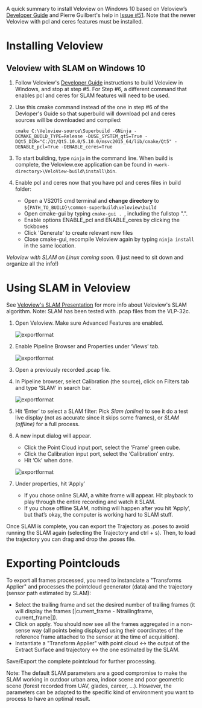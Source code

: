 
A quick summary to install Veloview on Windows 10 based on Veloview’s [Developer Guide](https://github.com/Kitware/VeloView/blob/master/Documentation/VeloView_Developer_Guide.md#superbuild-overview) and Pierre Guilbert's help in [Issue #51](https://github.com/Kitware/VeloView/issues/51). Note that the newer Veloview with pcl and ceres features must be installed.

# Installing Veloview

## Veloview with SLAM on Windows 10
1. Follow Veloview's [Developer Guide](https://github.com/Kitware/VeloView/blob/master/Documentation/VeloView_Developer_Guide.md#superbuild-overview) instructions to build Veloview in Windows, and stop at step #5. For Step #6, a different command that enables pcl and ceres for SLAM features will need to be used.

2. Use this cmake command instead of the one in step #6 of the Devloper's Guide so that superbuild will download pcl and ceres sources will be downloaded and compiled:
    ```
    cmake C:\Veloview-source\Superbuild -GNinja -DCMAKE_BUILD_TYPE=Release -DUSE_SYSTEM_qt5=True -DQt5_DIR="C:/Qt/Qt5.10.0/5.10.0/msvc2015_64/lib/cmake/Qt5" -DENABLE_pcl=True -DENABLE_ceres=True
     ```

3. To start building, type `ninja` in the command line. When build is complete, the Veloview.exe application can be found in `<work-directory>\VeloView-build\install\bin`. 

4. Enable pcl and ceres now that you have pcl and ceres files in build folder:
   - Open a VS2015 cmd terminal and **change directory** to `${PATH_TO_BUILD}\common-superbuild\veloview\build`
   - Open cmake-gui by typing `cmake-gui . `, including the fullstop ".".
   - Enable options ENABLE_pcl and ENABLE_ceres by clicking the tickboxes
   - Click 'Generate' to create relevant new files
   - Close cmake-gui, recompile Veloview again by typing `ninja install` in the same location.

*Veloview with SLAM on Linux coming soon.*
(I just need to sit down and organize all the info!)


# Using SLAM in Veloview
See [Veloview's SLAM Presentation](https://github.com/etanx/VeloView/blob/master/Documentation/slam_presentation.docx) for more info about Veloview's SLAM algorithm. Note: SLAM has been tested with .pcap files from the VLP-32c.

1. Open Veloview. Make sure Advanced Features are enabled.

    ![exportformat](https://user-images.githubusercontent.com/22595013/60025272-9544fd80-9699-11e9-8901-e12dc0662b3d.png)

2. Enable Pipeline Browser and Properties under ‘Views’ tab. 

    ![exportformat](https://user-images.githubusercontent.com/22595013/60025310-a857cd80-9699-11e9-848e-f147fcee74f9.png)

3. Open a previously recorded .pcap file.

4. In Pipeline browser, select Calibration (the source), click on Filters tab and type ‘SLAM’ in search bar.

    ![exportformat](https://user-images.githubusercontent.com/22595013/56412530-d1687600-6284-11e9-9ec0-8731ff9f9ab6.png)

5. Hit ‘Enter’ to select a SLAM filter: Pick *Slam (online)* to see it do a test live display (not as accurate since it skips some frames), or *SLAM (offline)* for a full process.

6. A new input dialog will appear. 
   - Click the Point Cloud input port, select the ‘Frame’ green cube. 
   - Click the Calibration input port, select the ‘Calibration’ entry. 
   - Hit ‘Ok’ when done.
 
    ![exportformat](https://user-images.githubusercontent.com/22595013/56412718-64091500-6285-11e9-9de3-10b8f17e1434.png)

7. Under properties, hit ‘Apply’
   - If you chose online SLAM, a white frame will appear. Hit playback to play through the entire recording and watch it SLAM.
   - If you chose offline SLAM, nothing will happen after you hit ‘Apply’, but that’s okay, the computer is working hard to SLAM stuff.

Once SLAM is complete, you can export the Trajectory as .poses to avoid running the SLAM again (selecting the Trajectory and ctrl + s). Then, to load the trajectory you can drag and drop the .poses file.

# Exporting Pointclouds
To export all frames processed, you need to instanciate a "Transforms Applier" and processes the pointcloud geenerator (data) and the trajectory (sensor path estimated by SLAM):
- Select the trailing frame and set the desired number of trailing frames (it will display the frames [|current_frame - Ntrailingframe, current_frame|]). 
- Click on apply. You should now see all the frames aggregated in a non-sense way (all points being displayed using their coordinates of the reference frame attached to the sensor at the time of acquisition).
- Instantiate a "Transform Applier" with point cloud <-> the output of the Extract Surface and trajectory <-> the one estimated by the SLAM.


Save/Export the complete pointcloud for further processing.



Note: The default SLAM parameters are a good compromise to make the SLAM working in outdoor urban area, indoor scene and poor geometric scene (forest recorded from UAV, glades, career, ...).
However, the parameters can be adapted to the specific kind of environment you want to process to have an optimal result.

